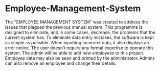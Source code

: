 # Employee-Management-System
The "EMPLOYEE MANAGEMENT
SYSTEM" was created to address the issues that plagued the previous manual system. This
programme is designed to eliminate, and in some cases, decrease, the problems that the current
system has.
To eliminate data entry mistakes, the software is kept as simple as possible. When inputting
incorrect data, it also displays an error notice. The user doesn’t require any formal expertise to
operate this system. The admin will be able to add new employees to this project. Employee data
may also be seen and printed by the administrator. Admins can also remove an employee and
change their details.
